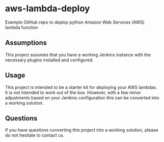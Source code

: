 # aws-lambda-deploy
Example GitHub repo to deploy python Amazon Web Services (AWS) lambda function

## Assumptions
This project assumes that you have a working Jenkins instance with the necessary plugins installed and configured.

## Usage
This project is intended to be a starter kit for deploying your AWS lambdas. It is not intended to work out of the box. However, with a few minor adjustments based on your Jenkins configuration this can be converted into a working solution.

## Questions
If you have questions converting this project into a working solution, please do not hesitate to contact us.